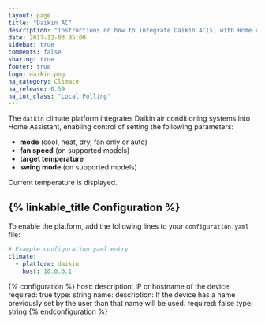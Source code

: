 ```yaml
---
layout: page
title: "Daikin AC"
description: "Instructions on how to integrate Daikin AC(s) with Home Assistant."
date: 2017-12-03 05:00
sidebar: true
comments: false
sharing: true
footer: true
logo: daikin.png
ha_category: Climate
ha_release: 0.59
ha_iot_class: "Local Polling"
---
```



The `daikin` climate platform integrates Daikin air conditioning systems into Home Assistant, enabling control of setting the following parameters:

- **mode** (cool, heat, dry, fan only or auto)
- **fan speed** (on supported models)
- **target temperature**
- **swing mode** (on supported models)

Current temperature is displayed.

## {% linkable_title Configuration %}

To enable the platform, add the following lines to your `configuration.yaml` file:

```yaml
# Example configuration.yaml entry
climate:
  - platform: daikin
    host: 10.0.0.1
```

{% configuration %}
host:
  description: IP or hostname of the device.
  required: true
  type: string
name:
  description: If the device has a name previously set by the user than that name will be used.
  required: false
  type: string
{% endconfiguration %}

